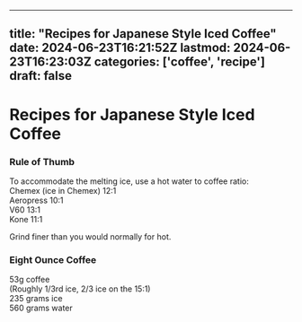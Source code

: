 
---
title: "Recipes for Japanese Style Iced Coffee"
date: 2024-06-23T16:21:52Z
lastmod: 2024-06-23T16:23:03Z
categories: ['coffee', 'recipe']
draft: false
---


# Recipes for Japanese Style Iced Coffee

### Rule of Thumb
To accommodate the melting ice, use a hot water to coffee ratio:  
Chemex (ice in Chemex) 12:1  
Aeropress 10:1  
V60 13:1  
Kone 11:1

Grind finer than you would normally for hot.

### Eight Ounce Coffee
53g coffee  
(Roughly 1/3rd ice, 2/3 ice on the 15:1)  
235 grams ice  
560 grams water

<!-- #public #coffee #recipe -->

<!-- {BearID:C3B26E8C-28F5-4BC9-B588-EE69A17B2247} -->
